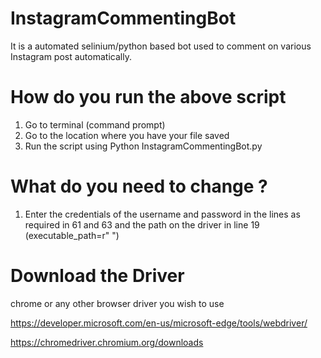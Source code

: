 # InstagramCommentingBot
It is a automated selinium/python based bot used to comment on various  Instagram post automatically.

# How do you run the above script 

1. Go to terminal (command prompt)
2. Go to the location where you have your file saved
3. Run the script using Python InstagramCommentingBot.py
  
# What do you need to change ?
1. Enter the credentials of the username and password in the lines as required in 61 and 63 and the path on the driver in line 19 (executable_path=r"  ")


# Download the Driver 
chrome or any other browser driver you wish to use

https://developer.microsoft.com/en-us/microsoft-edge/tools/webdriver/

https://chromedriver.chromium.org/downloads
